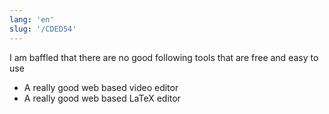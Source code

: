 ```yaml
---
lang: 'en'
slug: '/CDED54'
---
```


I am baffled that there are no good following tools that are free and easy to use

- A really good web based video editor
- A really good web based LaTeX editor
